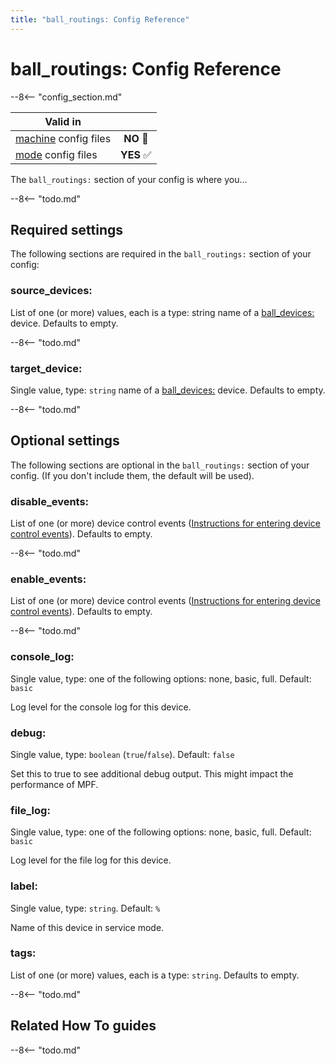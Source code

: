 ```yaml
---
title: "ball_routings: Config Reference"
---
```


# ball_routings: Config Reference

--8<-- "config_section.md"

| Valid in | |
|-----|:----:|
|[machine](instructions/machine_config.md) config files |**NO** :no_entry_sign:|
|[mode](instructions/mode_config.md) config files|**YES** :white_check_mark:|

The `ball_routings:` section of your config is where you...

--8<-- "todo.md"

## Required settings

The following sections are required in the `ball_routings:` section of
your config:

### source_devices:

List of one (or more) values, each is a type: string name of a
[ball_devices:](ball_devices.md) device.
Defaults to empty.

--8<-- "todo.md"

### target_device:

Single value, type: `string` name of a
[ball_devices:](ball_devices.md) device.
Defaults to empty.

--8<-- "todo.md"

## Optional settings

The following sections are optional in the `ball_routings:` section of
your config. (If you don't include them, the default will be used).

### disable_events:

List of one (or more) device control events
([Instructions for entering device control events](instructions/device_control_events.md)). Defaults to empty.

--8<-- "todo.md"

### enable_events:

List of one (or more) device control events
([Instructions for entering device control events](instructions/device_control_events.md)). Defaults to empty.

--8<-- "todo.md"

### console_log:

Single value, type: one of the following options: none, basic, full.
Default: `basic`

Log level for the console log for this device.

### debug:

Single value, type: `boolean` (`true`/`false`). Default: `false`

Set this to true to see additional debug output. This might impact the
performance of MPF.

### file_log:

Single value, type: one of the following options: none, basic, full.
Default: `basic`

Log level for the file log for this device.

### label:

Single value, type: `string`. Default: `%`

Name of this device in service mode.

### tags:

List of one (or more) values, each is a type: `string`. Defaults to
empty.

--8<-- "todo.md"

## Related How To guides

--8<-- "todo.md"
